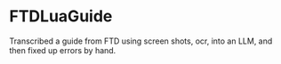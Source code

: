 # FTDLuaGuide
Transcribed a guide from FTD using screen shots, ocr, into an LLM, and then fixed up errors by hand.

